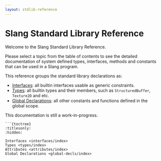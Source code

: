 ```yaml
---
layout: stdlib-reference
---
```


Slang Standard Library Reference
=============

Welcome to the Slang Standard Library Reference.

Please select a topic from the table of contents to see the detailed documentation of
system defined types, interfaces, methods and constants that can be used in a Slang
program.

This reference groups the standard library declarations as:
- [Interfaces](interfaces/index): all builtin interfaces usable as generic constraints.
- [Types](types/index): all builtin types and their members, such as `StructuredBuffer`, `Texture2D` and etc.
- [Global Declarations](global-decls/index): all other constants and functions defined in the global scope.

This documentation is still a work-in-progress.

```{only} READTHEDOCS
```{toctree}
:titlesonly:
:hidden:

Interfaces <interfaces/index>
Types <types/index>
Attributes <attributes/index>
Global Declarations <global-decls/index>
```
```
